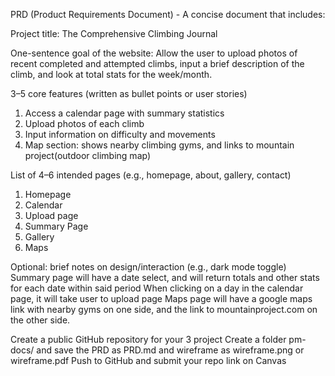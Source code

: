 PRD (Product Requirements Document) - A concise document that includes:

Project title:
The Comprehensive Climbing Journal

One-sentence goal of the website:
Allow the user to upload photos of recent completed and attempted climbs, input a brief description of the climb, and look at total stats for the week/month.

3–5 core features (written as bullet points or user stories)
1. Access a calendar page with summary statistics
2. Upload photos of each climb
3. Input information on difficulty and movements
4. Map section: shows nearby climbing gyms, and links to mountain project(outdoor climbing map)

List of 4–6 intended pages (e.g., homepage, about, gallery, contact)
1. Homepage
2. Calendar
3. Upload page
4. Summary Page 
5. Gallery
6. Maps

Optional: brief notes on design/interaction (e.g., dark mode toggle)
Summary page will have a date select, and will return totals and other stats for each date within said period
When clicking on a day in the calendar page, it will take user to upload page
Maps page will have a google maps link with nearby gyms on one side, and the link to mountainproject.com on the other side.




Create a public GitHub repository for your 3 project
Create a folder pm-docs/ and save the PRD as PRD.md and wireframe as wireframe.png or wireframe.pdf
Push to GitHub and submit your repo link on Canvas